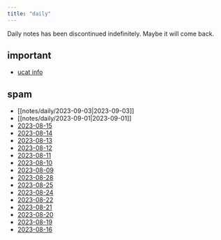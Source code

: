 ```yaml
---
title: "daily"
---
```


Daily notes has been discontinued indefinitely. Maybe it will come back.

## important

- [ucat info](notes/daily/UCAT.md)

## spam
- [[notes/daily/2023-09-03|2023-09-03]]
- [[notes/daily/2023-09-01|2023-09-01]]
- [2023-08-15](notes/daily/2023-08-15.md)
- [2023-08-14](notes/daily/2023-08-14.md)
- [2023-08-13](notes/daily/2023-08-13.md)
- [2023-08-12](notes/daily/2023-08-12.md)
- [2023-08-11](notes/daily/2023-08-11.md)
- [2023-08-10](notes/daily/2023-08-10.md)
- [2023-08-09](notes/daily/2023-08-09.md)
- [2023-08-28](notes/daily/2023-08-28.md)
- [2023-08-25](notes/daily/2023-08-25.md)
- [2023-08-24](notes/daily/2023-08-24.md)
- [2023-08-22](notes/daily/2023-08-22.md)
- [2023-08-21](notes/daily/2023-08-21.md)
- [2023-08-20](notes/daily/2023-08-20.md)
- [2023-08-19](notes/daily/2023-08-19.md)
- [2023-08-16](notes/daily/2023-08-16.md)

